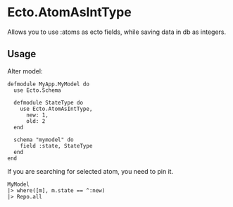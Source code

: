 # Ecto.AtomAsIntType

Allows you to use :atoms as ecto fields, while saving data in db as integers.

## Usage

Alter model:

    defmodule MyApp.MyModel do
      use Ecto.Schema

      defmodule StateType do
        use Ecto.AtomAsIntType,
          new: 1,
          old: 2
      end
      
      schema "mymodel" do
        field :state, StateType
      end
    end

If you are searching for selected atom, you need to pin it.

    MyModel
    |> where([m], m.state == ^:new)
    |> Repo.all
